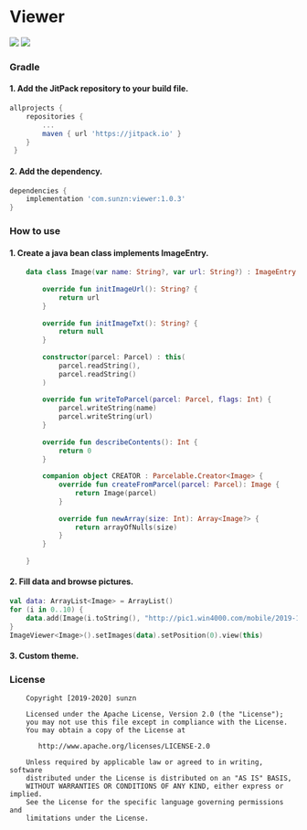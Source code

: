 # Viewer

[![](https://jitpack.io/v/com.sunzn/viewer.svg)](https://jitpack.io/#com.sunzn/viewer)
[![](https://img.shields.io/badge/License-Apache%202.0-orange.svg)](http://www.apache.org/licenses/LICENSE-2.0.html)

### Gradle

#### 1. Add the JitPack repository to your build file.

```groovy
allprojects {
    repositories {
        ...
        maven { url 'https://jitpack.io' }
    }
 }
```

#### 2. Add the dependency.

```groovy
dependencies {
    implementation 'com.sunzn:viewer:1.0.3'
}
```

### How to use

#### 1. Create a java bean class implements ImageEntry.

```kotlin
    data class Image(var name: String?, var url: String?) : ImageEntry {
    
        override fun initImageUrl(): String? {
            return url
        }
    
        override fun initImageTxt(): String? {
            return null
        }
    
        constructor(parcel: Parcel) : this(
            parcel.readString(),
            parcel.readString()
        )
    
        override fun writeToParcel(parcel: Parcel, flags: Int) {
            parcel.writeString(name)
            parcel.writeString(url)
        }
    
        override fun describeContents(): Int {
            return 0
        }
    
        companion object CREATOR : Parcelable.Creator<Image> {
            override fun createFromParcel(parcel: Parcel): Image {
                return Image(parcel)
            }
    
            override fun newArray(size: Int): Array<Image?> {
                return arrayOfNulls(size)
            }
        }
    
    }
```

#### 2. Fill data and browse pictures.

```kotlin
val data: ArrayList<Image> = ArrayList()
for (i in 0..10) {
    data.add(Image(i.toString(), "http://pic1.win4000.com/mobile/2019-11-22/5dd73dfccb5a7.jpg"))
}
ImageViewer<Image>().setImages(data).setPosition(0).view(this)
```

#### 3. Custom theme.

### License
```
    Copyright [2019-2020] sunzn

    Licensed under the Apache License, Version 2.0 (the "License");
    you may not use this file except in compliance with the License.
    You may obtain a copy of the License at

       http://www.apache.org/licenses/LICENSE-2.0

    Unless required by applicable law or agreed to in writing, software
    distributed under the License is distributed on an "AS IS" BASIS,
    WITHOUT WARRANTIES OR CONDITIONS OF ANY KIND, either express or implied.
    See the License for the specific language governing permissions and
    limitations under the License.
```